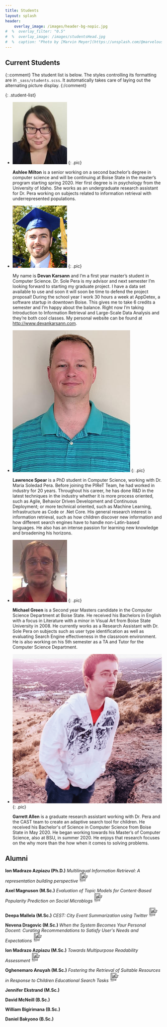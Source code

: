 ```yaml
---
title: Students
layout: splash
header:
    overlay_image: /images/header-bg-nopic.jpg
#  %  overlay_filter: "0.5"
#  %  overlay_image: /images/studentsHead.jpg
#  %  caption: "Photo by [Marvin Meyer](https://unsplash.com/@marvelous) on [Unsplash](https://unsplash.com/photos/SYTO3xs06fU)"
---
```



## Current Students

{::comment}
The student list is below.  The styles controlling its formatting are in `_sass/students.scss`. It
automatically takes care of laying out the alternating picture display.
{:/comment}

{: .student-list}

-   ![Ashlee Milton](../images/Ashlee_pic.jpg)
    {: .pic}

    **Ashlee Milton** is a senior working on a second bachelor’s degree in computer science and will be continuing at Boise State in the master’s program starting spring 2020. Her first degree is in psychology from the University of Idaho. She works as an undergraduate research assistant for Dr. Pera working on subjects related to information retrieval with underrepresented populations.



-   ![Devan Karsann](../images/Devan_pic.png)
    {: .pic}

    My name is **Devan Karsann** and I’m a first year master’s student in Computer Science. Dr. Sole Pera is my advisor and next semester I’m looking forward to starting my graduate project. I have a data set available to use and soon it will soon be time to defend the project proposal! During the school year I work 30 hours a week at AppDetex, a software startup in downtown Boise. This gives me to take 6 credits a semester and I’m happy about the balance. Right now I’m taking Introduction to Information Retrieval and Large-Scale Data Analysis and they’re both cool classes. My personal website can be found at <http://www.devankarsann.com>.


-   ![Lawrence Spear](../images/Lawrence_pic.jpg)
    {: .pic}

    **Lawrence Spear** is a PhD student in Computer Science, working with Dr. Maria Soledad Pera. Before joining the PIReT Team, he had worked in industry for 20 years. Throughout his career, he has done R&D in the latest techniques in the industry whether it is more process oriented, such as Agile, Behavior Driven Development and Continuous Deployment; or more technical oriented, such as Machine Learning, Infrastructure as Code or .Net Core. His general research interest is information retrieval, such as how children discover new information and how different search engines have to handle non-Latin-based languages. He also has an intense passion for learning new knowledge and broadening his horizons.

-   ![Michael Green](../images/MichaelG_pic.jpg)
    {: .pic}

    **Michael Green** is a Second year Masters candidate in the Computer Science Department at Boise State. He received his Bachelors in English with a focus in Literature with a minor in Visual Art from Boise State University in 2008. He currently works as a Research Assistant with Dr. Sole Pera on subjects such as user type identification as well as evaluating Search Engine effectiveness in the classroom environment. He is also working on his 5th semester as a TA and Tutor for the Computer Science Department.

-   ![Garret Allen](../images/GarrettA_pic.png)
    {: .pic}

    **Garrett Allen** is a graduate research assistant working with Dr. Pera and the CAST team to create an adaptive search tool for children. He received his Bachelor's of Science in Computer Science from Boise State in May 2020. He began working towards his Master’s of Computer Science, also at BSU, in summer 2020. He enjoys that research focuses on the why more than the how when it comes to solving problems.





## Alumni

**Ion Madrazo Azpiazu (Ph.D.)**  *Multilingual Information Retrieval: A representation building perspective* <a href="https://scholarworks.boisestate.edu/td/1612/" target="_blank"><img src="../images/thesisIcon.png" alt="Link to Thesis/Dissertation"  height="30" width="30" /></a>

**Axel Magnuson (M.Sc.)**   *Evaluation of Topic Models for Content-Based Popularity Prediction on Social Microblogs* <a href="https://scholarworks.boisestate.edu/td/1080/" target="_blank"><img src="../images/thesisIcon.png" alt="Link to Thesis/Dissertation"  height="30" width="30" /></a>

**Deepa Mallela (M.Sc.)**   *CEST: City Event Summarization using Twitter* <a href="https://scholarworks.boisestate.edu/cs_gradproj/11/" target="_blank"><img src="../images/thesisIcon.png" alt="Link to Thesis/Dissertation"  height="30" width="30" /></a>

**Nevena Dragovic (M.Sc.)**   *When the System Becomes Your Personal Docent: Curating Recommendations to Satisfy User's Needs and Expectations* <a href="https://scholarworks.boisestate.edu/td/1219/" target="_blank"><img src="../images/thesisIcon.png" alt="Link to Thesis/Dissertation"  height="30" width="30" /></a>

**Ion Madrazo Azpiazu (M.Sc.)**   *Towards Multipurpose Readability Assessment*  <a href="https://scholarworks.boisestate.edu/td/1210/" target="_blank"><img src="../images/thesisIcon.png" alt="Link to Thesis/Dissertation"  height="30" width="30" /></a>

**Oghenemaro Anuyah (M.Sc.)**   *Fostering the Retrieval of Suitable Resources in Response to Children Educational Search Tasks* <a href="https://scholarworks.boisestate.edu/td/1423/" target="_blank"><img src="../images/thesisIcon.png" alt="Link to Thesis/Dissertation"  height="30" width="30" /></a>

**Jennifer Ekstrand (M.Sc.)**

**David McNeill (B.Sc.)**

**William Bigirimana (B.Sc.)**

**Daniel Bakyono (B.Sc.)**

